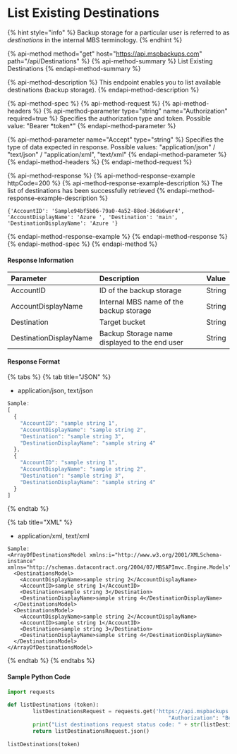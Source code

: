 # List Existing Destinations

{% hint style="info" %}
Backup storage for a particular user is referred to as _destinations_ in the internal MBS terminology.
{% endhint %}

{% api-method method="get" host="https://api.mspbackups.com" path="/api/Destinations" %}
{% api-method-summary %}
List Existing Destinations
{% endapi-method-summary %}

{% api-method-description %}
This endpoint enables you to list available destinations \(backup storage\).
{% endapi-method-description %}

{% api-method-spec %}
{% api-method-request %}
{% api-method-headers %}
{% api-method-parameter type="string" name="Authorization" required=true %}
Specifies the authorization type and token. Possible value: "Bearer \*token\*"
{% endapi-method-parameter %}

{% api-method-parameter name="Accept" type="string" %}
Specifies the type of data expected in response. Possible values:  "application/json" / "text/json" / "application/xml", "text/xml"
{% endapi-method-parameter %}
{% endapi-method-headers %}
{% endapi-method-request %}

{% api-method-response %}
{% api-method-response-example httpCode=200 %}
{% api-method-response-example-description %}
The list of destinations has been successfully retrieved
{% endapi-method-response-example-description %}

```
{'AccountID': 'Sample94bf5b06-79a0-4a52-88ed-36da6wer4', 'AccountDisplayName': 'Azure ', 'Destination': 'main', 'DestinationDisplayName': 'Azure '}
```
{% endapi-method-response-example %}
{% endapi-method-response %}
{% endapi-method-spec %}
{% endapi-method %}

#### Response Information

| Parameter | Description | Value |
| :--- | :--- | :--- |
| AccountID | ID of the backup storage | String |
| AccountDisplayName | Internal MBS name of the backup storage | String |
| Destination | Target bucket | String |
| DestinationDisplayName | Backup Storage name displayed to the end user | String |

#### Response Format

{% tabs %}
{% tab title="JSON" %}
* application/json, text/json

```javascript
Sample:
[
  {
    "AccountID": "sample string 1",
    "AccountDisplayName": "sample string 2",
    "Destination": "sample string 3",
    "DestinationDisplayName": "sample string 4"
  },
  {
    "AccountID": "sample string 1",
    "AccountDisplayName": "sample string 2",
    "Destination": "sample string 3",
    "DestinationDisplayName": "sample string 4"
  }
]
```
{% endtab %}

{% tab title="XML" %}
* application/xml, text/xml

```markup
Sample:
<ArrayOfDestinationsModel xmlns:i="http://www.w3.org/2001/XMLSchema-instance" xmlns="http://schemas.datacontract.org/2004/07/MBSAPImvc.Engine.Models">
  <DestinationsModel>
    <AccountDisplayName>sample string 2</AccountDisplayName>
    <AccountID>sample string 1</AccountID>
    <Destination>sample string 3</Destination>
    <DestinationDisplayName>sample string 4</DestinationDisplayName>
  </DestinationsModel>
  <DestinationsModel>
    <AccountDisplayName>sample string 2</AccountDisplayName>
    <AccountID>sample string 1</AccountID>
    <Destination>sample string 3</Destination>
    <DestinationDisplayName>sample string 4</DestinationDisplayName>
  </DestinationsModel>
</ArrayOfDestinationsModel>
```
{% endtab %}
{% endtabs %}

#### Sample Python Code

```python
import requests
 
def listDestinations (token):
		listDestinationsRequest = requests.get('https://api.mspbackups.com/api/Destinations', headers = {"Accept" : "application/json",
												   "Authorization": "Bearer " + token})
		print("List destinations request status code: " + str(listDestinationsRequest.status_code) + "\n")
		return listDestinationsRequest.json()
		
listDestinations(token)
```

